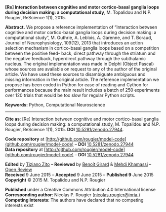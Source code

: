 **[Re] Interaction between cognitive and motor cortico-basal ganglia loops
during decision making: a computational study**, M. Topalidou and N.P. Rougier,
ReScience 1(1), 2015.

**Abstract.** We propose a reference implementation of “Interaction between
cognitive and motor cortico-basal ganglia loops during decision making: a
computational study”, M. Guthrie, A. Leblois, A. Garenne, and T. Boraud,
Journal of Neurophysiology, 109(12), 2013 that introduces an action selection
mechanism in cortico-basal ganglia loops based on a competition between the
positive feed- back, direct pathway through the striatum and the negative
feedback, hyperdirect pathway through the subthalamic nucleus. The original
implementation was made in Delphi (Object Pascal) whose sources are available
on request to any of the author of the original article. We have used these
sources to disambiguate ambiguous and missing information in the original
article. The reference implementation we propose has been coded in Python for
ease of reading and Cython for performances because the main result includes a
batch of 250 experiments over 120 trials that would be too slow for regular
Python scripts.

**Keywords:** Python, Computational Neuroscience

----

**Cite as**: [Re] Interaction between cognitive and motor cortico-basal ganglia loops during decision making: a computational study, M. Topalidou and N.P. Rougier, ReScience 1(1), 2015. **DOI** [10.5281/zenodo.27944](http://doi.org/10.5281/zenodo.27944).

**Code repository** at
[http://github.com/rougier/model-code](github.com/rougier/model-code) –
**DOI** [10.5281/zenodo.27944](http://doi.org/10.5281/zenodo.27944)  
**Data repository** at
[http://github.com/rougier/model-code](github.com/rougier/model-code) –
**DOI** [10.5281/zenodo.27944](http://doi.org/10.5281/zenodo.27944)  


**Edited** by [Tiziano Zito]() –
**Reviewed** by [Benoît Girard]() & [Mehdi Khamassi]() – [Open Review]()  
**Received** 9 June 2015 – **Accepted** 9 June 2015 – **Published 9** June 2015  
**Copyright** © 2015 M. Topalidou and N.P. Rougier  

**Published** under a Creative Commons Attribution 4.0 International license  
**Corresponding author**:
Nicolas P. Rougier ([nicolas.rougier@inria.](mailto:nicolas.rougier@inria))  
**Competing Interests**: The authors have declared that no competing interests exist  
